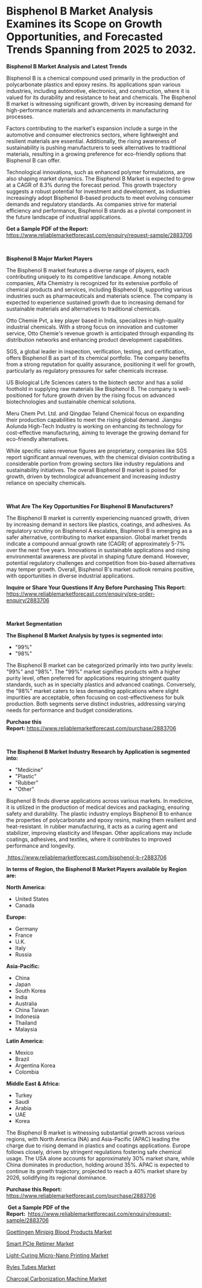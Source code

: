 <p><h1>Bisphenol B Market Analysis Examines its Scope on Growth Opportunities, and Forecasted Trends Spanning from 2025 to 2032.</h1></p><p><strong>Bisphenol B Market Analysis and Latest Trends</strong></p>
<p><p>Bisphenol B is a chemical compound used primarily in the production of polycarbonate plastics and epoxy resins. Its applications span various industries, including automotive, electronics, and construction, where it is valued for its durability and resistance to heat and chemicals. The Bisphenol B market is witnessing significant growth, driven by increasing demand for high-performance materials and advancements in manufacturing processes.</p><p>Factors contributing to the market's expansion include a surge in the automotive and consumer electronics sectors, where lightweight and resilient materials are essential. Additionally, the rising awareness of sustainability is pushing manufacturers to seek alternatives to traditional materials, resulting in a growing preference for eco-friendly options that Bisphenol B can offer.</p><p>Technological innovations, such as enhanced polymer formulations, are also shaping market dynamics. The Bisphenol B Market is expected to grow at a CAGR of 8.3% during the forecast period. This growth trajectory suggests a robust potential for investment and development, as industries increasingly adopt Bisphenol B-based products to meet evolving consumer demands and regulatory standards. As companies strive for material efficiency and performance, Bisphenol B stands as a pivotal component in the future landscape of industrial applications.</p></p>
<p><strong>Get a Sample PDF of the Report:&nbsp;</strong> <a href="https://www.reliablemarketforecast.com/enquiry/request-sample/2883706?utm_campaign=1108&utm_medium=2&utm_source=Github&utm_content=ia&utm_term=13032025&utm_id=bisphenol-b">https://www.reliablemarketforecast.com/enquiry/request-sample/2883706</a></p>
<p>&nbsp;</p>
<p><strong>Bisphenol B Major Market Players</strong></p>
<p><p>The Bisphenol B market features a diverse range of players, each contributing uniquely to its competitive landscape. Among notable companies, Alfa Chemistry is recognized for its extensive portfolio of chemical products and services, including Bisphenol B, supporting various industries such as pharmaceuticals and materials science. The company is expected to experience sustained growth due to increasing demand for sustainable materials and alternatives to traditional chemicals.</p><p>Otto Chemie Pvt, a key player based in India, specializes in high-quality industrial chemicals. With a strong focus on innovation and customer service, Otto Chemie's revenue growth is anticipated through expanding its distribution networks and enhancing product development capabilities.</p><p>SGS, a global leader in inspection, verification, testing, and certification, offers Bisphenol B as part of its chemical portfolio. The company benefits from a strong reputation for quality assurance, positioning it well for growth, particularly as regulatory pressures for safer chemicals increase.</p><p>US Biological Life Sciences caters to the biotech sector and has a solid foothold in supplying raw materials like Bisphenol B. The company is well-positioned for future growth driven by the rising focus on advanced biotechnologies and sustainable chemical solutions.</p><p>Meru Chem Pvt. Ltd. and Qingdao Teland Chemical focus on expanding their production capabilities to meet the rising global demand. Jiangsu Aolunda High-Tech Industry is working on enhancing its technology for cost-effective manufacturing, aiming to leverage the growing demand for eco-friendly alternatives.</p><p>While specific sales revenue figures are proprietary, companies like SGS report significant annual revenues, with the chemical division contributing a considerable portion from growing sectors like industry regulations and sustainability initiatives. The overall Bisphenol B market is poised for growth, driven by technological advancement and increasing industry reliance on specialty chemicals.</p></p>
<p>&nbsp;</p>
<p><strong>What Are The Key Opportunities For Bisphenol B Manufacturers?</strong></p>
<p><p>The Bisphenol B market is currently experiencing nuanced growth, driven by increasing demand in sectors like plastics, coatings, and adhesives. As regulatory scrutiny on Bisphenol A escalates, Bisphenol B is emerging as a safer alternative, contributing to market expansion. Global market trends indicate a compound annual growth rate (CAGR) of approximately 5-7% over the next five years. Innovations in sustainable applications and rising environmental awareness are pivotal in shaping future demand. However, potential regulatory challenges and competition from bio-based alternatives may temper growth. Overall, Bisphenol B's market outlook remains positive, with opportunities in diverse industrial applications.</p></p>
<p><strong>Inquire or Share Your Questions If Any Before Purchasing This Report:</strong> <a href="https://www.reliablemarketforecast.com/enquiry/pre-order-enquiry/2883706?utm_campaign=1108&utm_medium=2&utm_source=Github&utm_content=ia&utm_term=13032025&utm_id=bisphenol-b">https://www.reliablemarketforecast.com/enquiry/pre-order-enquiry/2883706</a></p>
<p>&nbsp;</p>
<p><strong>Market Segmentation</strong></p>
<p><strong>The Bisphenol B Market Analysis by types is segmented into:</strong></p>
<p><ul><li>"99%"</li><li>"98%"</li></ul></p>
<p><p>The Bisphenol B market can be categorized primarily into two purity levels: "99%" and "98%". The "99%" market signifies products with a higher purity level, often preferred for applications requiring stringent quality standards, such as in specialty plastics and advanced coatings. Conversely, the "98%" market caters to less demanding applications where slight impurities are acceptable, often focusing on cost-effectiveness for bulk production. Both segments serve distinct industries, addressing varying needs for performance and budget considerations.</p></p>
<p><strong>Purchase this Report:&nbsp;</strong><a href="https://www.reliablemarketforecast.com/purchase/2883706?utm_campaign=1108&utm_medium=2&utm_source=Github&utm_content=ia&utm_term=13032025&utm_id=bisphenol-b">https://www.reliablemarketforecast.com/purchase/2883706</a></p>
<p>&nbsp;</p>
<p><strong>The Bisphenol B Market Industry Research by Application is segmented into:</strong></p>
<p><ul><li>"Medicine"</li><li>"Plastic"</li><li>"Rubber"</li><li>"Other"</li></ul></p>
<p><p>Bisphenol B finds diverse applications across various markets. In medicine, it is utilized in the production of medical devices and packaging, ensuring safety and durability. The plastic industry employs Bisphenol B to enhance the properties of polycarbonate and epoxy resins, making them resilient and heat-resistant. In rubber manufacturing, it acts as a curing agent and stabilizer, improving elasticity and lifespan. Other applications may include coatings, adhesives, and textiles, where it contributes to improved performance and longevity.</p></p>
<p><a href="https://www.reliablemarketforecast.com/bisphenol-b-r2883706?utm_campaign=1108&utm_medium=2&utm_source=Github&utm_content=ia&utm_term=13032025&utm_id=bisphenol-b">&nbsp;https://www.reliablemarketforecast.com/bisphenol-b-r2883706</a></p>
<p><strong>In terms of Region, the Bisphenol B Market Players available by Region are:</strong></p>
<p>
    <p> <strong> North America: </strong>
        <ul>
            <li>United States</li>
            <li>Canada</li>
        </ul>
        </p> 
    <p> <strong> Europe: </strong>
        <ul>
            <li>Germany</li>
            <li>France</li>
            <li>U.K.</li>
            <li>Italy</li>
            <li>Russia</li>
        </ul>
        </p> 
    <p> <strong> Asia-Pacific: </strong>
        <ul>
            <li>China</li>
            <li>Japan</li>
            <li>South Korea</li>
            <li>India</li>
            <li>Australia</li>
            <li>China Taiwan</li>
            <li>Indonesia</li>
            <li>Thailand</li>
            <li>Malaysia</li>
        </ul>
        </p> 
    <p> <strong> Latin America: </strong>
        <ul>
            <li>Mexico</li>
            <li>Brazil</li>
            <li>Argentina Korea</li>
            <li>Colombia</li>
        </ul>
        </p> 
    <p> <strong> Middle East & Africa: </strong>
        <ul>
            <li>Turkey</li>
            <li>Saudi</li>
            <li>Arabia</li>
            <li>UAE</li>
            <li>Korea</li>
        </ul>
    </p>
    </p>
<p><p>The Bisphenol B market is witnessing substantial growth across various regions, with North America (NA) and Asia-Pacific (APAC) leading the charge due to rising demand in plastics and coatings applications. Europe follows closely, driven by stringent regulations fostering safe chemical usage. The USA alone accounts for approximately 30% market share, while China dominates in production, holding around 35%. APAC is expected to continue its growth trajectory, projected to reach a 40% market share by 2026, solidifying its regional dominance.</p></p>
<p><strong>Purchase this Report: </strong><a href="https://www.reliablemarketforecast.com/purchase/2883706?utm_campaign=1108&utm_medium=2&utm_source=Github&utm_content=ia&utm_term=13032025&utm_id=bisphenol-b">https://www.reliablemarketforecast.com/purchase/2883706</a></p>
<p>&nbsp;<strong>Get a Sample PDF of the Report:&nbsp;&nbsp;</strong><a href="https://www.reliablemarketforecast.com/enquiry/request-sample/2883706?utm_campaign=1108&utm_medium=2&utm_source=Github&utm_content=ia&utm_term=13032025&utm_id=bisphenol-b">https://www.reliablemarketforecast.com/enquiry/request-sample/2883706</a></p>
<p><strong></strong></p>
<p><p><a href="https://github.com/evraltandre36/Market-Research-Report-List-1/blob/main/goettingen-minipig-blood-products-market.md?utm_campaign=1108&utm_medium=2&utm_source=Github&utm_content=ia&utm_term=13032025&utm_id=bisphenol-b">Goettingen Minipig Blood Products Market</a></p><p><a href="https://github.com/kleyderoomes/Market-Research-Report-List-1/blob/main/smart-pcie-retimer-market.md?utm_campaign=1108&utm_medium=2&utm_source=Github&utm_content=ia&utm_term=13032025&utm_id=bisphenol-b">Smart PCIe Retimer Market</a></p><p><a href="https://github.com/hoppeellia6b/Market-Research-Report-List-1/blob/main/light-curing-micro-nano-printing-market.md?utm_campaign=1108&utm_medium=2&utm_source=Github&utm_content=ia&utm_term=13032025&utm_id=bisphenol-b">Light-Curing Micro-Nano Printing Market</a></p><p><a href="https://github.com/bredevasil2q/Market-Research-Report-List-1/blob/main/ryles-tubes-market.md?utm_campaign=1108&utm_medium=2&utm_source=Github&utm_content=ia&utm_term=13032025&utm_id=bisphenol-b">Ryles Tubes Market</a></p><p><a href="https://github.com/nedzazollo74/Market-Research-Report-List-1/blob/main/charcoal-carbonization-machine-market.md?utm_campaign=1108&utm_medium=2&utm_source=Github&utm_content=ia&utm_term=13032025&utm_id=bisphenol-b">Charcoal Carbonization Machine Market</a></p></p>